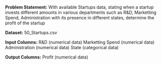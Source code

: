 **Problem Statement:**
With available Startups data, stating when a startup invests different amounts in various departments such as R&D, Marketting Spend, Administration with its presence in different states, determine the profit of the startup

**Dataset:**
50_Startups.csv

**Input Columns:**
R&D (numerical data)
Marketting Spend (numerical data)
Administration (numerical data)
State (categorical data)

**Output Columns:**
Profit (numerical data)
